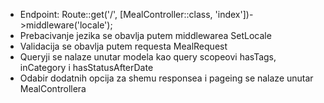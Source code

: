 
<ul>
<li>Endpoint: Route::get('/', [MealController::class, 'index'])->middleware('locale');</li>
<li>Prebacivanje jezika se obavlja putem middlewarea SetLocale</li>
<li>Validacija se obavlja putem requesta MealRequest</li>
<li>Queryji se nalaze unutar modela kao query scopeovi hasTags, inCategory i hasStatusAfterDate</li>
<li>Odabir dodatnih opcija za shemu responsea i pageing se nalaze unutar MealControllera</li>
</ul>
